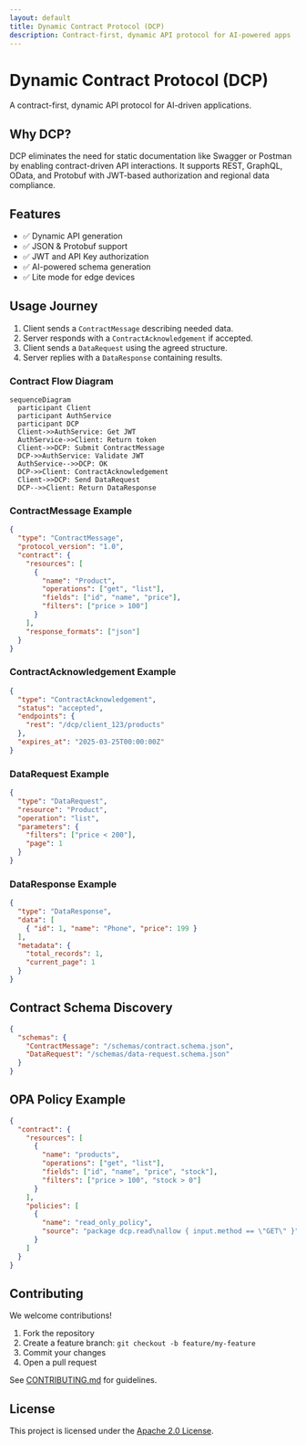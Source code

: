 ```yaml
---
layout: default
title: Dynamic Contract Protocol (DCP)
description: Contract-first, dynamic API protocol for AI-powered apps
---
```


# Dynamic Contract Protocol (DCP)

A contract-first, dynamic API protocol for AI-driven applications.

## Why DCP?

DCP eliminates the need for static documentation like Swagger or Postman by enabling contract-driven API interactions. It supports REST, GraphQL, OData, and Protobuf with JWT-based authorization and regional data compliance.

## Features

- ✅ Dynamic API generation
- ✅ JSON & Protobuf support
- ✅ JWT and API Key authorization
- ✅ AI-powered schema generation
- ✅ Lite mode for edge devices

## Usage Journey

1. Client sends a `ContractMessage` describing needed data.
2. Server responds with a `ContractAcknowledgement` if accepted.
3. Client sends a `DataRequest` using the agreed structure.
4. Server replies with a `DataResponse` containing results.

### Contract Flow Diagram

```mermaid
sequenceDiagram
  participant Client
  participant AuthService
  participant DCP
  Client->>AuthService: Get JWT
  AuthService->>Client: Return token
  Client->>DCP: Submit ContractMessage
  DCP->>AuthService: Validate JWT
  AuthService-->>DCP: OK
  DCP->>Client: ContractAcknowledgement
  Client->>DCP: Send DataRequest
  DCP-->>Client: Return DataResponse
```

### ContractMessage Example

```json
{
  "type": "ContractMessage",
  "protocol_version": "1.0",
  "contract": {
    "resources": [
      {
        "name": "Product",
        "operations": ["get", "list"],
        "fields": ["id", "name", "price"],
        "filters": ["price > 100"]
      }
    ],
    "response_formats": ["json"]
  }
}
```

### ContractAcknowledgement Example

```json
{
  "type": "ContractAcknowledgement",
  "status": "accepted",
  "endpoints": {
    "rest": "/dcp/client_123/products"
  },
  "expires_at": "2025-03-25T00:00:00Z"
}
```

### DataRequest Example

```json
{
  "type": "DataRequest",
  "resource": "Product",
  "operation": "list",
  "parameters": {
    "filters": ["price < 200"],
    "page": 1
  }
}
```

### DataResponse Example

```json
{
  "type": "DataResponse",
  "data": [
    { "id": 1, "name": "Phone", "price": 199 }
  ],
  "metadata": {
    "total_records": 1,
    "current_page": 1
  }
}
```

## Contract Schema Discovery

```json
{
  "schemas": {
    "ContractMessage": "/schemas/contract.schema.json",
    "DataRequest": "/schemas/data-request.schema.json"
  }
}
```

## OPA Policy Example

```json
{
  "contract": {
    "resources": [
      {
        "name": "products",
        "operations": ["get", "list"],
        "fields": ["id", "name", "price", "stock"],
        "filters": ["price > 100", "stock > 0"]
      }
    ],
    "policies": [
      {
        "name": "read_only_policy",
        "source": "package dcp.read\nallow { input.method == \"GET\" }"
      }
    ]
  }
}
```

## Contributing

We welcome contributions!

1. Fork the repository
2. Create a feature branch: `git checkout -b feature/my-feature`
3. Commit your changes
4. Open a pull request

See [CONTRIBUTING.md](https://github.com/gokayokutucu/dcp-spec/blob/main/CONTRIBUTING.md) for guidelines.

## License

This project is licensed under the [Apache 2.0 License](https://github.com/gokayokutucu/dcp-spec/blob/main/LICENSE).